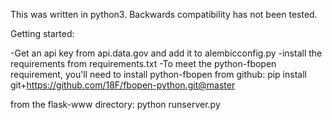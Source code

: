 This was written in python3. Backwards compatibility has not been tested.

Getting started:

-Get an api key from api.data.gov and add it to alembicconfig.py
-install the requirements from requirements.txt
-To meet the python-fbopen requirement, you'll need to install python-fbopen from github:
	pip install git+https://github.com/18F/fbopen-python.git@master

from the flask-www directory:
	python runserver.py

